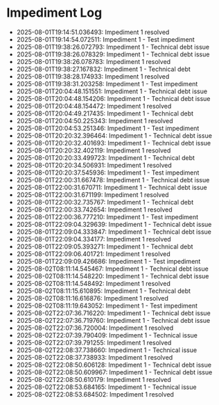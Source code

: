 # Impediment Log

- 2025-08-01T19:14:51.036493: Impediment 1 resolved
- 2025-08-01T19:14:54.072511: Impediment 1 - Test impediment
- 2025-08-01T19:38:26.072793: Impediment 1 - Technical debt issue
- 2025-08-01T19:38:26.078329: Impediment 1 - Technical debt issue
- 2025-08-01T19:38:26.078783: Impediment 1 resolved
- 2025-08-01T19:38:27.167832: Impediment 1 - Technical debt
- 2025-08-01T19:38:28.174933: Impediment 1 resolved
- 2025-08-01T19:38:31.203258: Impediment 1 - Test impediment
- 2025-08-01T20:04:48.151551: Impediment 1 - Technical debt issue
- 2025-08-01T20:04:48.154206: Impediment 1 - Technical debt issue
- 2025-08-01T20:04:48.154472: Impediment 1 resolved
- 2025-08-01T20:04:49.217435: Impediment 1 - Technical debt
- 2025-08-01T20:04:50.225343: Impediment 1 resolved
- 2025-08-01T20:04:53.251346: Impediment 1 - Test impediment
- 2025-08-01T20:20:32.396464: Impediment 1 - Technical debt issue
- 2025-08-01T20:20:32.401693: Impediment 1 - Technical debt issue
- 2025-08-01T20:20:32.402119: Impediment 1 resolved
- 2025-08-01T20:20:33.499723: Impediment 1 - Technical debt
- 2025-08-01T20:20:34.506931: Impediment 1 resolved
- 2025-08-01T20:20:37.545936: Impediment 1 - Test impediment
- 2025-08-01T22:00:31.667478: Impediment 1 - Technical debt issue
- 2025-08-01T22:00:31.670711: Impediment 1 - Technical debt issue
- 2025-08-01T22:00:31.671199: Impediment 1 resolved
- 2025-08-01T22:00:32.735767: Impediment 1 - Technical debt
- 2025-08-01T22:00:33.742654: Impediment 1 resolved
- 2025-08-01T22:00:36.777210: Impediment 1 - Test impediment
- 2025-08-01T22:09:04.329639: Impediment 1 - Technical debt issue
- 2025-08-01T22:09:04.333847: Impediment 1 - Technical debt issue
- 2025-08-01T22:09:04.334177: Impediment 1 resolved
- 2025-08-01T22:09:05.393271: Impediment 1 - Technical debt
- 2025-08-01T22:09:06.401721: Impediment 1 resolved
- 2025-08-01T22:09:09.426686: Impediment 1 - Test impediment
- 2025-08-02T08:11:14.545467: Impediment 1 - Technical debt issue
- 2025-08-02T08:11:14.548220: Impediment 1 - Technical debt issue
- 2025-08-02T08:11:14.548492: Impediment 1 resolved
- 2025-08-02T08:11:15.610895: Impediment 1 - Technical debt
- 2025-08-02T08:11:16.616876: Impediment 1 resolved
- 2025-08-02T08:11:19.643052: Impediment 1 - Test impediment
- 2025-08-02T22:07:36.716220: Impediment 1 - Technical debt issue
- 2025-08-02T22:07:36.719760: Impediment 1 - Technical debt issue
- 2025-08-02T22:07:36.720004: Impediment 1 resolved
- 2025-08-02T22:07:39.790409: Impediment 1 - Technical issue
- 2025-08-02T22:07:39.791255: Impediment 1 resolved
- 2025-08-02T22:08:37.738660: Impediment 1 - Technical issue
- 2025-08-02T22:08:37.738933: Impediment 1 resolved
- 2025-08-02T22:08:50.606128: Impediment 1 - Technical debt issue
- 2025-08-02T22:08:50.609967: Impediment 1 - Technical debt issue
- 2025-08-02T22:08:50.610179: Impediment 1 resolved
- 2025-08-02T22:08:53.684165: Impediment 1 - Technical issue
- 2025-08-02T22:08:53.684502: Impediment 1 resolved
